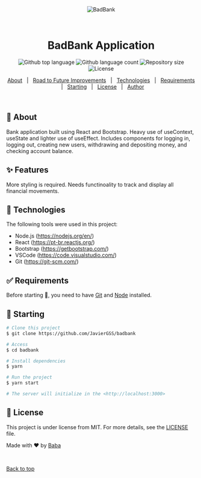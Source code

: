 <div align="center" id="top"> 
  <img src="./.github/app.gif" alt="BadBank" />

  &#xa0;

  <!-- <a href="https://badbank.netlify.app">Demo</a> -->
</div>

<h1 align="center">BadBank Application</h1>

<p align="center">
  <img alt="Github top language" src="https://img.shields.io/github/languages/top/JavierGSS/badbank?color=56BEB8">

  <img alt="Github language count" src="https://img.shields.io/github/languages/count/JavierGSS/badbank?color=56BEB8">

  <img alt="Repository size" src="https://img.shields.io/github/repo-size/JavierGSS/badbank?color=56BEB8">

  <img alt="License" src="https://img.shields.io/github/license/JavierGSS/badbank?color=56BEB8">

  <!-- <img alt="Github issues" src="https://img.shields.io/github/issues/JavierGSS/badbank?color=56BEB8" /> -->

  <!-- <img alt="Github forks" src="https://img.shields.io/github/forks/JavierGSS/badbank?color=56BEB8" /> -->

  <!-- <img alt="Github stars" src="https://img.shields.io/github/stars/JavierGSS/badbank?color=56BEB8" /> -->
</p>

<!-- Status -->

<!-- <h4 align="center"> 
	🚧  BadBank 🚀 Under construction...  🚧
</h4> 

<hr> -->

<p align="center">
  <a href="#dart-about">About</a> &#xa0; | &#xa0; 
  <a href="#sparkles-features">Road to Future Improvements</a> &#xa0; | &#xa0;
  <a href="#rocket-technologies">Technologies</a> &#xa0; | &#xa0;
  <a href="#white_check_mark-requirements">Requirements</a> &#xa0; | &#xa0;
  <a href="#checkered_flag-starting">Starting</a> &#xa0; | &#xa0;
  <a href="#memo-license">License</a> &#xa0; | &#xa0;
  <a href="https://github.com/JavierGSS" target="_blank">Author</a>
</p>

<br>

## :dart: About ##

Bank application built using React and Bootstrap. Heavy use of useContext, useState and lighter use of useEffect. Includes components for logging in, logging out, creating new users, withdrawing and depositing money, and checking account balance.

## :sparkles: Features ##

More styling is required. Needs functinoality to track and display all financial movements. 

## :rocket: Technologies ##

The following tools were used in this project:

- Node.js (https://nodejs.org/en/)
- React (https://pt-br.reactjs.org/)
- Bootstrap (https://getbootstrap.com/)
- VSCode (https://code.visualstudio.com/)
- Git (https://git-scm.com/)

## :white_check_mark: Requirements ##

Before starting :checkered_flag:, you need to have [Git](https://git-scm.com) and [Node](https://nodejs.org/en/) installed.

## :checkered_flag: Starting ##

```bash
# Clone this project
$ git clone https://github.com/JavierGSS/badbank

# Access
$ cd badbank

# Install dependencies
$ yarn

# Run the project
$ yarn start

# The server will initialize in the <http://localhost:3000>
```

## :memo: License ##

This project is under license from MIT. For more details, see the [LICENSE](LICENSE) file.


Made with :heart: by <a href="https://github.com/JavierGSS" target="_blank">Baba</a>

&#xa0;

<a href="#top">Back to top</a>
